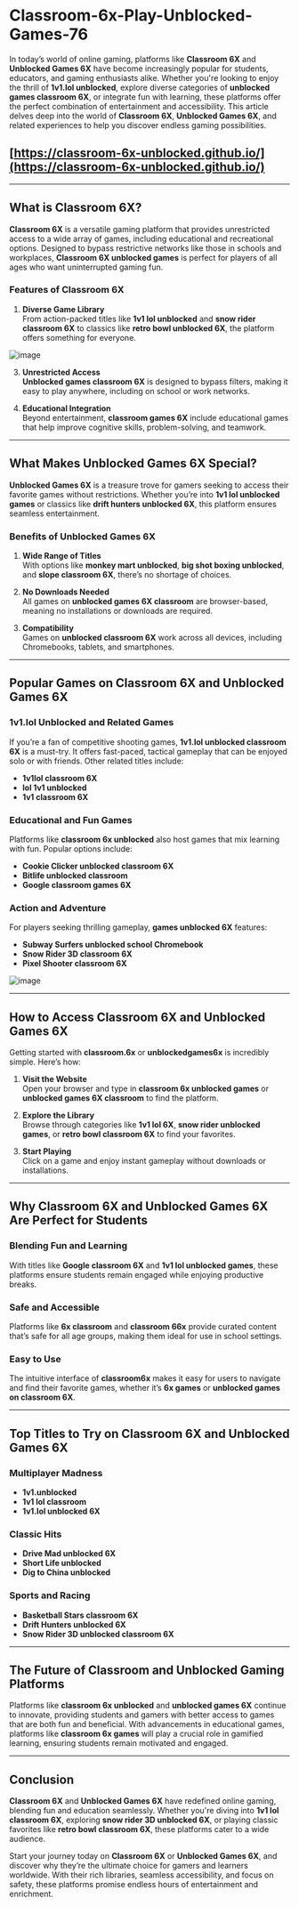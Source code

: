 # **Classroom-6x-Play-Unblocked-Games-76**  

In today’s world of online gaming, platforms like **Classroom 6X** and **Unblocked Games 6X** have become increasingly popular for students, educators, and gaming enthusiasts alike. Whether you're looking to enjoy the thrill of **1v1.lol unblocked**, explore diverse categories of **unblocked games classroom 6X**, or integrate fun with learning, these platforms offer the perfect combination of entertainment and accessibility. This article delves deep into the world of **Classroom 6X**, **Unblocked Games 6X**, and related experiences to help you discover endless gaming possibilities.  

## [https://classroom-6x-unblocked.github.io/](https://classroom-6x-unblocked.github.io/)

---

## **What is Classroom 6X?**  

**Classroom 6X** is a versatile gaming platform that provides unrestricted access to a wide array of games, including educational and recreational options. Designed to bypass restrictive networks like those in schools and workplaces, **Classroom 6X unblocked games** is perfect for players of all ages who want uninterrupted gaming fun.  

### **Features of Classroom 6X**  

1. **Diverse Game Library**  
   From action-packed titles like **1v1 lol unblocked** and **snow rider classroom 6X** to classics like **retro bowl unblocked 6X**, the platform offers something for everyone.

![image](https://github.com/user-attachments/assets/e296604f-072f-4ac8-941f-b9af9645e3e2)


3. **Unrestricted Access**  
   **Unblocked games classroom 6X** is designed to bypass filters, making it easy to play anywhere, including on school or work networks.  

4. **Educational Integration**  
   Beyond entertainment, **classroom games 6X** include educational games that help improve cognitive skills, problem-solving, and teamwork.  

---

## **What Makes Unblocked Games 6X Special?**  

**Unblocked Games 6X** is a treasure trove for gamers seeking to access their favorite games without restrictions. Whether you’re into **1v1 lol unblocked games** or classics like **drift hunters unblocked 6X**, this platform ensures seamless entertainment.  

### **Benefits of Unblocked Games 6X**  

1. **Wide Range of Titles**  
   With options like **monkey mart unblocked**, **big shot boxing unblocked**, and **slope classroom 6X**, there’s no shortage of choices.  

2. **No Downloads Needed**  
   All games on **unblocked games 6X classroom** are browser-based, meaning no installations or downloads are required.  

3. **Compatibility**  
   Games on **unblocked classroom 6X** work across all devices, including Chromebooks, tablets, and smartphones.  

---

## **Popular Games on Classroom 6X and Unblocked Games 6X**  

### **1v1.lol Unblocked and Related Games**  
If you’re a fan of competitive shooting games, **1v1.lol unblocked classroom 6X** is a must-try. It offers fast-paced, tactical gameplay that can be enjoyed solo or with friends. Other related titles include:  

- **1v1lol classroom 6X**  
- **lol 1v1 unblocked**  
- **1v1 classroom 6X**  

### **Educational and Fun Games**  
Platforms like **classroom 6x unblocked** also host games that mix learning with fun. Popular options include:  

- **Cookie Clicker unblocked classroom 6X**  
- **Bitlife unblocked classroom**  
- **Google classroom games 6X**  

### **Action and Adventure**  
For players seeking thrilling gameplay, **games unblocked 6X** features:  

- **Subway Surfers unblocked school Chromebook**  
- **Snow Rider 3D classroom 6X**  
- **Pixel Shooter classroom 6X**

![image](https://github.com/user-attachments/assets/76fa9958-bfe8-449f-beaa-be84721f2faa)


---

## **How to Access Classroom 6X and Unblocked Games 6X**  

Getting started with **classroom.6x** or **unblockedgames6x** is incredibly simple. Here’s how:  

1. **Visit the Website**  
   Open your browser and type in **classroom 6x unblocked games** or **unblocked games 6X classroom** to find the platform.  

2. **Explore the Library**  
   Browse through categories like **1v1 lol 6X**, **snow rider unblocked games**, or **retro bowl classroom 6X** to find your favorites.  

3. **Start Playing**  
   Click on a game and enjoy instant gameplay without downloads or installations.  

---

## **Why Classroom 6X and Unblocked Games 6X Are Perfect for Students**  

### **Blending Fun and Learning**  
With titles like **Google classroom 6X** and **1v1 lol unblocked games**, these platforms ensure students remain engaged while enjoying productive breaks.  

### **Safe and Accessible**  
Platforms like **6x classroom** and **classroom 66x** provide curated content that’s safe for all age groups, making them ideal for use in school settings.  

### **Easy to Use**  
The intuitive interface of **classroom6x** makes it easy for users to navigate and find their favorite games, whether it’s **6x games** or **unblocked games on classroom 6X**.  

---

## **Top Titles to Try on Classroom 6X and Unblocked Games 6X**  

### **Multiplayer Madness**  
- **1v1.unblocked**  
- **1v1 lol classroom**  
- **1v1.lol unblocked 6X**  

### **Classic Hits**  
- **Drive Mad unblocked 6X**  
- **Short Life unblocked**  
- **Dig to China unblocked**  

### **Sports and Racing**  
- **Basketball Stars classroom 6X**  
- **Drift Hunters unblocked 6X**  
- **Snow Rider 3D unblocked classroom 6X**  

---

## **The Future of Classroom and Unblocked Gaming Platforms**  

Platforms like **classroom 6x unblocked** and **unblocked games 6X** continue to innovate, providing students and gamers with better access to games that are both fun and beneficial. With advancements in educational games, platforms like **classroom 6x games** will play a crucial role in gamified learning, ensuring students remain motivated and engaged.  

---

## **Conclusion**  

**Classroom 6X** and **Unblocked Games 6X** have redefined online gaming, blending fun and education seamlessly. Whether you're diving into **1v1 lol classroom 6X**, exploring **snow rider 3D unblocked 6X**, or playing classic favorites like **retro bowl classroom 6X**, these platforms cater to a wide audience.  

Start your journey today on **Classroom 6X** or **Unblocked Games 6X**, and discover why they’re the ultimate choice for gamers and learners worldwide. With their rich libraries, seamless accessibility, and focus on safety, these platforms promise endless hours of entertainment and enrichment.  

